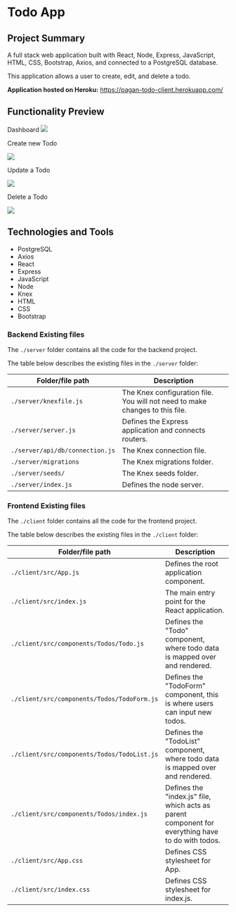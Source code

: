 # Todo App

## Project Summary

A full stack web application built with React, Node, Express, JavaScript, HTML, CSS, Bootstrap, Axios, and connected to a PostgreSQL database.

This application allows a user to create, edit, and delete a todo.

**Application hosted on Heroku:**
https://pagan-todo-client.herokuapp.com/

## Functionality Preview
Dashboard
![](https://lh5.googleusercontent.com/sDYrtz2ttmxqiRJLGy8-OOa5XeT_GHe7Dqh_RowwVGX0y9MPdKvTRaaoTE6zMRUcOX6ogd1HTLy11REnWFbrfryItv4Zl0CL9V-DDyLRBcSHuOePGaiOrjTqkDCNHOD_ROQTz_EB)

Create new Todo

![](https://lh6.googleusercontent.com/PW_-utsY0YZlCr4Y_aCT6tjGzgXAMo8UWQTTMnzyMJQiAqTH7Y399hP0IT019qUlU8OmKv9wEsQBs3z_PjarNncjVMPtkwT9vrEWT3RABI6y2q7gJFw97hpuHAsbQowoGxFPYimo)

Update a Todo

![](https://lh3.googleusercontent.com/0qgnExXe1ngxPabKvS24qhjg8EC7hn2ykm5RmfHwRxtbRYNZTYXL9x7fBrn6J7bY9MWbRw7EiSHJGVfX3LJfQnYDqxP-mvUuu5GUqmkwpnaLr2GVzGocUmsYZN--37Dtug7G8wzz)

Delete a Todo

![](https://lh6.googleusercontent.com/wNL6uJX2d_3uiPfXmmw7Ive0laLxZ7RtntlJGMcbDyC4O_wIjV5sfdTQfIHm75XQpLSKRgXo3SHGRRMNhFUhgpjUQsUgBL0nWMJ-QjVxqGres3evSUdapUu9pkDN-D7mI5E5Cwgb)


## Technologies and Tools
- PostgreSQL
- Axios
- React
- Express
- JavaScript
- Node
- Knex
- HTML
- CSS
- Bootstrap


### Backend Existing files

The `./server` folder contains all the code for the backend project.

The table below describes the existing files in the `./server` folder:

| Folder/file path                                         | Description                                                                                                         |
| -------------------------------------------------------- | ------------------------------------------------------------------------------------------------------------------- |
| `./server/knexfile.js`                                   | The Knex configuration file. You will not need to make changes to this file.                                        |
| `./server/server.js`                                     | Defines the Express application and connects routers.                                                               |
| `./server/api/db/connection.js`                          | The Knex connection file.                                                                                           |
| `./server/migrations`                                    | The Knex migrations folder.                                                                                         |
| `./server/seeds/`                                        | The Knex seeds folder.                                                                                              |                                           |                                                              |
| `./server/index.js`                                      | Defines the node server.                                                                                            |

### Frontend Existing files

The `./client` folder contains all the code for the frontend project.

The table below describes the existing files in the `./client` folder:

| Folder/file path                                   | Description                                                                                            |
| -------------------------------------------------- | ------------------------------------------------------------------------------------------------------ |
| `./client/src/App.js`                              | Defines the root application component.                                                                |
| `./client/src/index.js`                            | The main entry point for the React application.                                                        |
| `./client/src/components/Todos/Todo.js`            | Defines the "Todo" component, where todo data is mapped over and rendered.                             |
| `./client/src/components/Todos/TodoForm.js`        | Defines the "TodoForm" component, this is where users can input new todos.                             |
| `./client/src/components/Todos/TodoList.js`        | Defines the "TodoList" component, where todo data is mapped over and rendered.                         |
| `./client/src/components/Todos/index.js`           | Defines the "index.js" file, which acts as parent component for everything have to do with todos.      |
| `./client/src/App.css`                             | Defines CSS stylesheet for App.                                                                        |
| `./client/src/index.css`                           | Defines CSS stylesheet for index.js.                                                                   |

